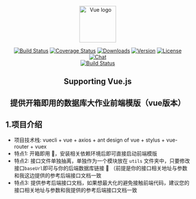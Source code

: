 <p align="center"><a href="https://vuejs.org" target="_blank" rel="noopener noreferrer"><img width="100" src="https://vuejs.org/images/logo.png" alt="Vue logo"></a></p>

<p align="center">
  <a href="https://circleci.com/gh/vuejs/vue/tree/dev"><img src="https://img.shields.io/circleci/project/github/vuejs/vue/dev.svg?sanitize=true" alt="Build Status"></a>
  <a href="https://codecov.io/github/vuejs/vue?branch=dev"><img src="https://img.shields.io/codecov/c/github/vuejs/vue/dev.svg?sanitize=true" alt="Coverage Status"></a>
  <a href="https://npmcharts.com/compare/vue?minimal=true"><img src="https://img.shields.io/npm/dm/vue.svg?sanitize=true" alt="Downloads"></a>
  <a href="https://www.npmjs.com/package/vue"><img src="https://img.shields.io/npm/v/vue.svg?sanitize=true" alt="Version"></a>
  <a href="https://www.npmjs.com/package/vue"><img src="https://img.shields.io/npm/l/vue.svg?sanitize=true" alt="License"></a>
  <a href="https://chat.vuejs.org/"><img src="https://img.shields.io/badge/chat-on%20discord-7289da.svg?sanitize=true" alt="Chat"></a>
  <br>
  <a href="https://app.saucelabs.com/builds/50f8372d79f743a3b25fb6ca4851ca4c"><img src="https://app.saucelabs.com/buildstatus/vuejs" alt="Build Status"></a>
</p>

<h2 align="center">Supporting Vue.js</h2>
<h2 align="center">提供开箱即用的数据库大作业前端模版（vue版本） </h2>

## 1.项目介绍
* 项目技术栈: vuecli + vue + axios + ant design of vue + stylus + vue-router + vuex
* 特点1: 开箱即用 🚀，安装相关依赖环境后即可直接启动前端模版
* 特点2: 接口文件单独抽离，单独作为一个模块放在 `utils` 文件夹中，只要修改接口`baseUrl`即可与你的后端数据库链接 🔗  （前提是你的接口相关地址与参数和我这边提供的参考后端接口文档一致
* 特点3: 提供参考后端接口文档，如果想最大化的避免接触前端代码，建议您的接口相关地址与参数和我提供的参考后端接口文档一致



